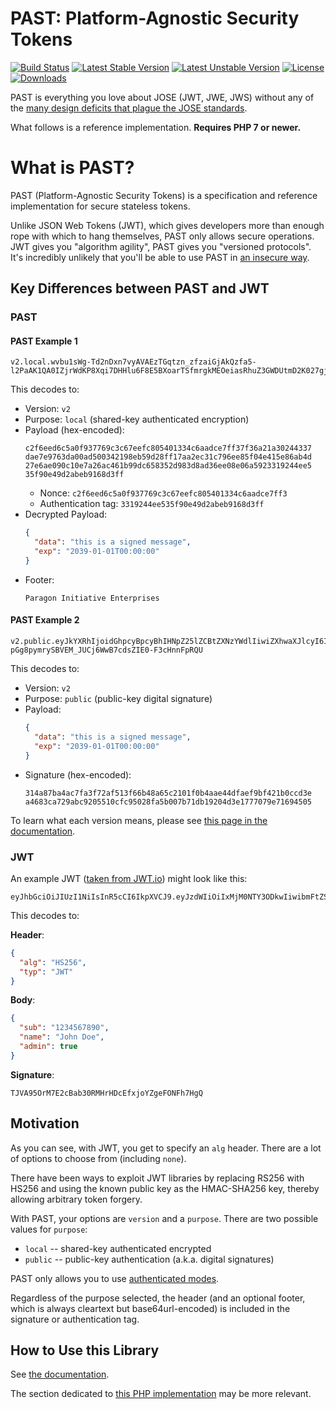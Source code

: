 # PAST: Platform-Agnostic Security Tokens

[![Build Status](https://travis-ci.org/paragonie/past.svg?branch=master)](https://travis-ci.org/paragonie/past)
[![Latest Stable Version](https://poser.pugx.org/paragonie/past/v/stable)](https://packagist.org/packages/paragonie/past)
[![Latest Unstable Version](https://poser.pugx.org/paragonie/past/v/unstable)](https://packagist.org/packages/paragonie/past)
[![License](https://poser.pugx.org/paragonie/past/license)](https://packagist.org/packages/paragonie/past)
[![Downloads](https://img.shields.io/packagist/dt/paragonie/past.svg)](https://packagist.org/packages/paragonie/past)

PAST is everything you love about JOSE (JWT, JWE, JWS) without any of the
[many design deficits that plague the JOSE standards](https://paragonie.com/blog/2017/03/jwt-json-web-tokens-is-bad-standard-that-everyone-should-avoid).

What follows is a reference implementation. **Requires PHP 7 or newer.**

# What is PAST?

PAST (Platform-Agnostic Security Tokens) is a specification and reference implementation
for secure stateless tokens.

Unlike JSON Web Tokens (JWT), which gives developers more than enough rope with which to
hang themselves, PAST only allows secure operations. JWT gives you "algorithm agility",
PAST gives you "versioned protocols". It's incredibly unlikely that you'll be able to
use PAST in [an insecure way](https://auth0.com/blog/critical-vulnerabilities-in-json-web-token-libraries). 

## Key Differences between PAST and JWT

### PAST

#### PAST Example 1

```
v2.local.wvbu1sWg-Td2nDxn7vyAVAEzTGqtzn_zfzaiGjAkQzfa5-l2PaAK1QA0IZjrWdKP8Xqi7DHHlu6F8E5BXoarTSfmrgkMEOeiasRhuZ3GWDUtmD2K027gjgalkjMZJE7lNfkOSdKr65Fo0_8.UGFyYWdvbiBJbml0aWF0aXZlIEVudGVycHJpc2Vz
```

This decodes to:

* Version: `v2`
* Purpose: `local` (shared-key authenticated encryption)
* Payload (hex-encoded):
  ```
  c2f6eed6c5a0f937769c3c67eefc805401334c6aadce7ff37f36a21a30244337
  dae7e9763da00ad500342198eb59d28ff17aa2ec31c796ee85f04e415e86ab4d
  27e6ae090c10e7a26ac461b99dc658352d983d8ad36ee08e06a5923319244ee5
  35f90e49d2abeb9168d3ff
  ```
  * Nonce: `c2f6eed6c5a0f937769c3c67eefc805401334c6aadce7ff3`
  * Authentication tag: `3319244ee535f90e49d2abeb9168d3ff`
* Decrypted Payload:
  ```json
  {
    "data": "this is a signed message",
    "exp": "2039-01-01T00:00:00"
  }
* Footer:
  ```
  Paragon Initiative Enterprises
  ```

#### PAST Example 2

```
v2.public.eyJkYXRhIjoidGhpcyBpcyBhIHNpZ25lZCBtZXNzYWdlIiwiZXhwaXJlcyI6IjIwMTktMDEtMDFUMDA6MDA6MDAifTFKh7pKx_o_cq9RP2a0imXCEB8LSq5E3675v0IbDM0-pGg8pymrySBVEM_JUCj6WwB7cdsZIE0-F3cHnnFpRQU
```

This decodes to:

* Version: `v2`
* Purpose: `public` (public-key digital signature)
* Payload:
  ```json
  {
    "data": "this is a signed message",
    "exp": "2039-01-01T00:00:00"
  }
  ```
* Signature (hex-encoded):
  ```
  314a87ba4ac7fa3f72af513f66b48a65c2101f0b4aae44dfaef9bf421b0ccd3e
  a4683ca729abc9205510cfc95028fa5b007b71db19204d3e1777079e71694505
  ```

To learn what each version means, please see [this page in the documentation](https://github.com/paragonie/past/tree/master/docs/01-Protocol-Versions).

### JWT

An example JWT ([taken from JWT.io](https://jwt.io)) might look like this:

```
eyJhbGciOiJIUzI1NiIsInR5cCI6IkpXVCJ9.eyJzdWIiOiIxMjM0NTY3ODkwIiwibmFtZSI6IkpvaG4gRG9lIiwiYWRtaW4iOnRydWV9.TJVA95OrM7E2cBab30RMHrHDcEfxjoYZgeFONFh7HgQ 
```

This decodes to:

**Header**:
```json
{
  "alg": "HS256",
  "typ": "JWT"
}
```

**Body**:
```json
{
  "sub": "1234567890",
  "name": "John Doe",
  "admin": true
}
```

**Signature**:  
```
TJVA95OrM7E2cBab30RMHrHDcEfxjoYZgeFONFh7HgQ
```

## Motivation 

As you can see, with JWT, you get to specify an `alg` header. There are a lot of options to
choose from (including `none`).

There have been ways to exploit JWT libraries by replacing RS256 with HS256 and using
the known public key as the HMAC-SHA256 key, thereby allowing arbitrary token forgery. 

With PAST, your options are `version` and a `purpose`. There are two possible
values for `purpose`:

* `local` -- shared-key authenticated encrypted
* `public` -- public-key authentication (a.k.a. digital signatures)

PAST only allows you to use [authenticated modes](https://tonyarcieri.com/all-the-crypto-code-youve-ever-written-is-probably-broken).

Regardless of the purpose selected, the header (and an optional footer, which is always
cleartext but base64url-encoded) is included in the signature or authentication tag.

## How to Use this Library

See [the documentation](https://github.com/paragonie/past/tree/master/docs).

The section dedicated to [this PHP implementation](https://github.com/paragonie/past/tree/master/docs/02-PHP-Library)
may be more relevant.
